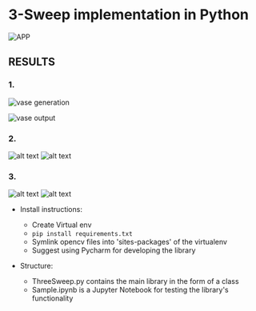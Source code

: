# 3-Sweep implementation in Python

![APP](https://user-images.githubusercontent.com/11690674/33120173-4924f98e-cf97-11e7-954d-d82514341581.png)

## RESULTS

### 1.
![vase generation](https://github.com/mukulhase/3-Sweep-Library/blob/master/results/vase3/vase3_final.png)

![vase output](https://github.com/mukulhase/3-Sweep-Library/blob/master/results/vase3/vase3_final_results.png)

### 2.
![alt text](https://github.com/mukulhase/3-Sweep-Library/blob/master/results/tap/tap_final.png)
![alt text](https://github.com/mukulhase/3-Sweep-Library/blob/master/results/tap/tap_final_result.png)

### 3.
![alt text](https://github.com/mukulhase/3-Sweep-Library/blob/master/results/bottle2/bottle_final.png)
![alt text](https://github.com/mukulhase/3-Sweep-Library/blob/master/results/bottle2/bottle_final_results.png)

- Install instructions:
    - Create Virtual env
    - `pip install requirements.txt`
    - Symlink opencv files into 'sites-packages' of the virtualenv
    - Suggest using Pycharm for developing the library    

- Structure:
    - ThreeSweep.py contains the main library in the form of a class
    - Sample.ipynb is a Jupyter Notebook for testing the library's functionality
